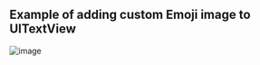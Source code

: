 ## Example of adding custom Emoji image to UITextView

![image](http://zorrochen.qiniudn.com/inputEmoji_Sample.gif)